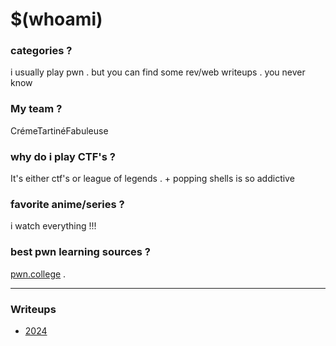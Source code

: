 # $(whoami)


### categories ?

i usually play pwn . but you can find some rev/web writeups . you never know 

### My team ?

CrémeTartinéFabuleuse 

### why do i play CTF's ?

It's either ctf's or league of legends . + popping shells is so addictive

### favorite anime/series ?

i watch everything !!!

### best pwn learning sources ?

[pwn.college](https://pwn.college/dojos) . 


---

### Writeups

- [2024](/2024/)


